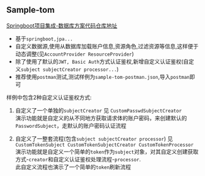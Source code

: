 ## Sample-tom  

[Springboot项目集成-数据库方案代码仓库地址](https://github.com/tomsun28/sureness/tree/master/sample-tom)  

- 基于`springboot,jpa...`  
- 自定义数据源,使用从数据库加载账户信息,资源角色,过滤资源等信息,这样便于动态调整(见`AccountProvider ResourceProvider`)        
- 除了使用了默认的`JWT, Basic Auth`方式认证鉴权,新增自定义认证鉴权(自定义`subject subjectCreator processor...`)
- 推荐使用`postman`测试,测试样例为`sample-tom-postman.json`,导入`postman`即可  

样例中包含2种自定义认证鉴权方式:  

1. 自定义了一个单独的`subjectCreator` 见 `CustomPasswdSubjectCreator`     
演示功能就是自定义的从不同地方获取请求体的账户密码，来创建默认的`PasswordSubject`，走默认的账户密码认证流程  

2. 自定义了一整套流程(包含`subject subjectCreator processor`) 见 `CustomTokenSubject CustomTokenSubjectCreator CustomTokenProcessor`  
演示功能就是自定义一个简单的`token`作为`subject`对象，对其自定义创建获取方式-`creator`和自定义认证鉴权处理流程-`processor`.  
此自定义流程也演示了一个简单的`token`刷新流程  